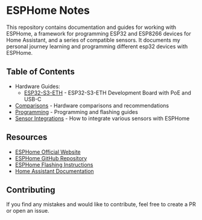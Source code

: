 # ESPHome Notes

This repository contains documentation and guides for working with ESPHome, a framework for programming ESP32 and ESP8266 devices for Home Assistant, and a series of compatible sensors. It documents my personal journey learning and programming different esp32 devices with ESPHome.

## Table of Contents

- Hardware Guides:
  - [ESP32-S3-ETH](docs/hardware/esp32-s3-eth) - ESP32-S3-ETH Development Board with PoE and USB-C
- [Comparisons](docs/comparisons/) - Hardware comparisons and recommendations
- [Programming](docs/programming/) - Programming and flashing guides
- [Sensor Integrations](docs/sensors/) - How to integrate various sensors with ESPHome

## Resources

- [ESPHome Official Website](https://esphome.io/)
- [ESPHome GitHub Repository](https://github.com/esphome/esphome)
- [ESPHome Flashing Instructions](https://digiblur.com/wiki/ha/esphome-esp32-how-to-flash/)
- [Home Assistant Documentation](https://www.home-assistant.io/)

## Contributing

If you find any mistakes and would like to contribute, feel free to create a PR or open an issue.
